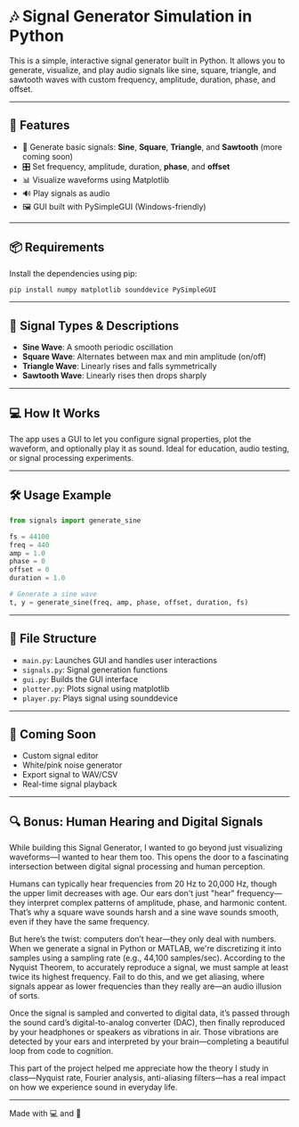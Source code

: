 # 🎶 Signal Generator Simulation in Python

This is a simple, interactive signal generator built in Python. It allows you to generate, visualize, and play audio signals like sine, square, triangle, and sawtooth waves with custom frequency, amplitude, duration, phase, and offset.

---

## 🚀 Features

- 📀 Generate basic signals: **Sine**, **Square**, **Triangle**, and **Sawtooth** (more coming soon)
- 🎛 Set frequency, amplitude, duration, **phase**, and **offset**
- 📊 Visualize waveforms using Matplotlib
- 🔊 Play signals as audio
- 🖼 GUI built with PySimpleGUI (Windows-friendly)

---

## 📦 Requirements

Install the dependencies using pip:

```bash
pip install numpy matplotlib sounddevice PySimpleGUI
```

---

## 🧠 Signal Types & Descriptions

- **Sine Wave**: A smooth periodic oscillation
- **Square Wave**: Alternates between max and min amplitude (on/off)
- **Triangle Wave**: Linearly rises and falls symmetrically
- **Sawtooth Wave**: Linearly rises then drops sharply

---

## 💻 How It Works

The app uses a GUI to let you configure signal properties, plot the waveform, and optionally play it as sound. Ideal for education, audio testing, or signal processing experiments.

---

## 🛠 Usage Example

```python
from signals import generate_sine

fs = 44100
freq = 440
amp = 1.0
phase = 0
offset = 0
duration = 1.0

# Generate a sine wave
t, y = generate_sine(freq, amp, phase, offset, duration, fs)
```

---

## 📂 File Structure

- `main.py`: Launches GUI and handles user interactions
- `signals.py`: Signal generation functions
- `gui.py`: Builds the GUI interface
- `plotter.py`: Plots signal using matplotlib
- `player.py`: Plays signal using sounddevice

---

## 📣 Coming Soon

- Custom signal editor
- White/pink noise generator
- Export signal to WAV/CSV
- Real-time signal playback

---

## 🔍 Bonus: Human Hearing and Digital Signals

While building this Signal Generator, I wanted to go beyond just visualizing waveforms—I wanted to hear them too. This opens the door to a fascinating intersection between digital signal processing and human perception.

Humans can typically hear frequencies from 20 Hz to 20,000 Hz, though the upper limit decreases with age. Our ears don't just "hear" frequency—they interpret complex patterns of amplitude, phase, and harmonic content. That’s why a square wave sounds harsh and a sine wave sounds smooth, even if they have the same frequency.

But here’s the twist: computers don’t hear—they only deal with numbers. When we generate a signal in Python or MATLAB, we're discretizing it into samples using a sampling rate (e.g., 44,100 samples/sec). According to the Nyquist Theorem, to accurately reproduce a signal, we must sample at least twice its highest frequency. Fail to do this, and we get aliasing, where signals appear as lower frequencies than they really are—an audio illusion of sorts.

Once the signal is sampled and converted to digital data, it’s passed through the sound card’s digital-to-analog converter (DAC), then finally reproduced by your headphones or speakers as vibrations in air. Those vibrations are detected by your ears and interpreted by your brain—completing a beautiful loop from code to cognition.

This part of the project helped me appreciate how the theory I study in class—Nyquist rate, Fourier analysis, anti-aliasing filters—has a real impact on how we experience sound in everyday life.

---
Made with 💻 and 🎷
